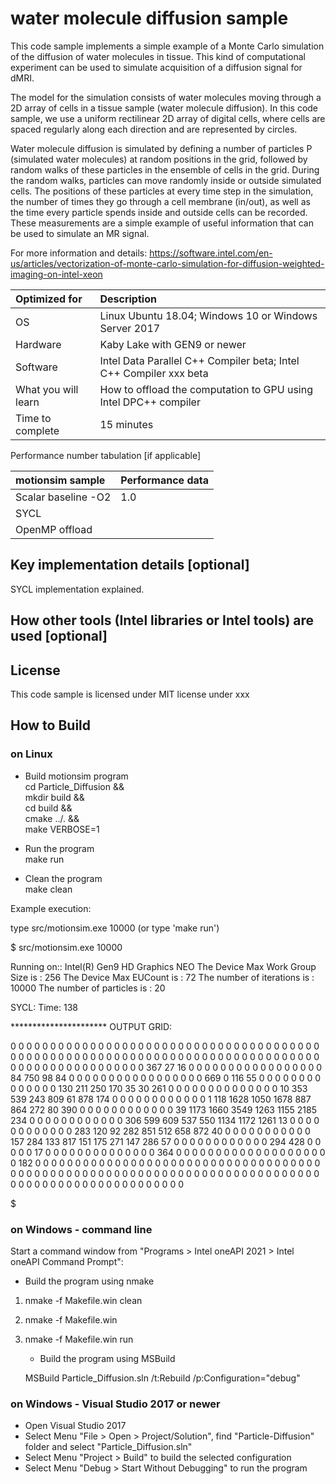 # water molecule diffusion sample
This code sample implements a simple example of a Monte Carlo simulation of the diffusion of water molecules in tissue. This kind of computational experiment can be used to simulate acquisition of a diffusion signal for dMRI.

The model for the simulation consists of water molecules moving through a 2D array of cells in a tissue sample (water molecule diffusion). In this code sample, we use a uniform rectilinear 2D array of digital cells, where cells are spaced regularly along each direction and are represented by circles.

Water molecule diffusion is simulated by defining a number of particles P (simulated water molecules) at random positions in the grid, followed by random walks of these particles in the ensemble of cells in the grid. During the random walks, particles can move randomly inside or outside simulated cells. The positions of these particles at every time step in the simulation, the number of times they go through a cell membrane (in/out), as well as the time every particle spends inside and outside cells can be recorded. These measurements are a simple example of useful information that can be used to simulate an MR signal. 

 For more information and details: https://software.intel.com/en-us/articles/vectorization-of-monte-carlo-simulation-for-diffusion-weighted-imaging-on-intel-xeon
  
| Optimized for                       | Description
|:---                               |:---
| OS                                | Linux Ubuntu 18.04; Windows 10 or Windows Server 2017
| Hardware                          | Kaby Lake with GEN9 or newer
| Software                          | Intel Data Parallel C++ Compiler beta; Intel C++ Compiler xxx beta
| What you will learn               | How to offload the computation to GPU using Intel DPC++ compiler
| Time to complete                  | 15 minutes

Performance number tabulation [if applicable]

| motionsim sample                      | Performance data
|:---                               |:---
| Scalar baseline -O2               | 1.0
| SYCL                              | 
| OpenMP offload                    | 

  
## Key implementation details [optional]
SYCL implementation explained. 


## How other tools (Intel libraries or Intel tools) are used [optional]
   

## License  
This code sample is licensed under MIT license under xxx  

## How to Build  

### on Linux  
   * Build motionsim program  
    cd Particle_Diffusion &&  
    mkdir build &&  
    cd build &&  
    cmake ../. &&  
    make VERBOSE=1  

   * Run the program  
    make run  

   * Clean the program  
    make clean  

Example execution:

type src/motionsim.exe 10000 (or type 'make run')

$ src/motionsim.exe 10000

 Running on:: Intel(R) Gen9 HD Graphics NEO
 The Device Max Work Group Size is : 256
 The Device Max EUCount is : 72
 The number of iterations is : 10000
 The number of particles is : 20

SYCL: Time: 138


 ********************** OUTPUT GRID:

  0   0   0   0   0   0   0   0   0   0   0   0   0   0   0   0   0   0   0   0   0
  0   0   0   0   0   0   0   0   0   0   0   0   0   0   0   0   0   0   0   0   0
  0   0   0   0   0   0   0   0   0   0   0   0   0   0   0   0   0   0   0   0   0
  0   0   0   0   0   0   0   0   0   0   0   0   0   0   0   0   0   0   0   0   0
  0   0   0   0   0   0   0   0   0   0   0 367  27  16   0   0   0   0   0   0   0
  0   0   0   0   0   0   0   0   0   0  84 750  98  84   0   0   0   0   0   0   0
  0   0   0   0   0   0   0   0   0   0 669   0 116  55   0   0   0   0   0   0   0
  0   0   0   0   0   0   0 130 211 250 170  35  30 261   0   0   0   0   0   0   0
  0   0   0   0   0   0   0  10 353 539 243 809  61 878 174   0   0   0   0   0   0
  0   0   0   0   0   0   1 118 1628 1050 1678 887 864 272  80 390   0   0   0   0   0
  0   0   0   0   0   0   0  39 1173 1660 3549 1263 1155 2185 234   0   0   0   0   0   0
  0   0   0   0   0   0 306 599 609 537 550 1134 1172 1261  13   0   0   0   0   0   0
  0   0   0   0   0   0 283 120  92 282 851 512 658 872  40   0   0   0   0   0   0
  0   0   0   0   0 157 284 133 817 151 175 271 147 286  57   0   0   0   0   0   0
  0   0   0   0   0   0 294 428   0   0   0   0   0  17   0   0   0   0   0   0   0
  0   0   0   0   0   0   0 364   0   0   0   0   0   0   0   0   0   0   0   0   0
  0   0   0   0   0   0   0 182   0   0   0   0   0   0   0   0   0   0   0   0   0
  0   0   0   0   0   0   0   0   0   0   0   0   0   0   0   0   0   0   0   0   0
  0   0   0   0   0   0   0   0   0   0   0   0   0   0   0   0   0   0   0   0   0
  0   0   0   0   0   0   0   0   0   0   0   0   0   0   0   0   0   0   0   0   0
  0   0   0   0   0   0   0   0   0   0   0   0   0   0   0   0   0   0   0   0   0

$

### on Windows - command line 

Start a command window from "Programs > Intel oneAPI 2021 > Intel oneAPI Command Prompt":

   * Build the program using nmake 
1. nmake -f Makefile.win clean
2. nmake -f Makefile.win
3. nmake -f Makefile.win run
   * Build the program using MSBuild

   MSBuild Particle_Diffusion.sln /t:Rebuild /p:Configuration="debug" 

### on Windows - Visual Studio 2017 or newer

   * Open Visual Studio 2017 
   * Select Menu "File > Open > Project/Solution", find "Particle-Diffusion" folder and select "Particle_Diffusion.sln" 
   * Select Menu "Project > Build" to build the selected configuration 
   * Select Menu "Debug > Start Without Debugging" to run the program 


